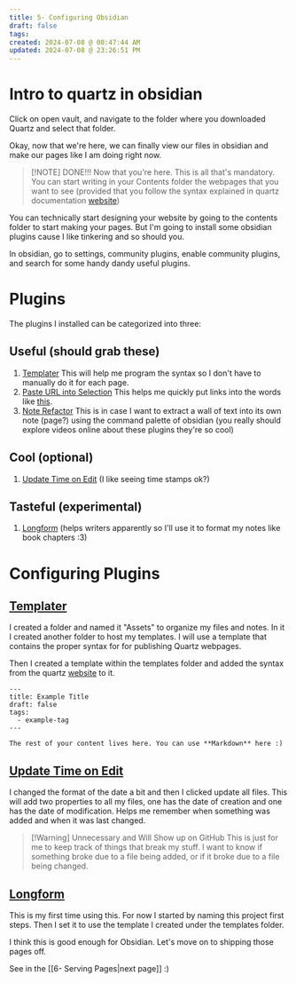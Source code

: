 ```yaml
---
title: 5- Configuring Obsidian
draft: false
tags: 
created: 2024-07-08 @ 00:47:44 AM
updated: 2024-07-08 @ 23:26:51 PM
---
```

# Intro to quartz in obsidian

Click on open vault, and navigate to the folder where you downloaded Quartz and select that folder.

Okay, now that we're here, we can finally view our files in obsidian and make our pages like I am doing right now. 


> [!NOTE] DONE!!!
> Now that you're here. This is all that's mandatory. You can start writing in your Contents folder the webpages that you want to see (provided that you follow the syntax explained in quartz documentation [website](https://quartz.jzhao.xyz/authoring-content))


You can technically start designing your website by going to the contents folder to start making your pages. But I'm going to install some obsidian plugins cause I like tinkering and so should you.

In obsidian, go to settings, community plugins, enable community plugins, and search for some handy dandy useful plugins. 

# Plugins
The plugins I installed can be categorized into three:
## Useful (should grab these)
1. [Templater](https://github.com/SilentVoid13/Templater) This will help me program the syntax so I don't have to manually do it for each page.
2. [Paste URL into Selection](https://github.com/denolehov/obsidian-url-into-selection) This helps me quickly put links into the words like [this](https://github.com/denolehov/obsidian-url-into-selection).
3. [Note Refactor](https://github.com/lynchjames/note-refactor-obsidian) This is in case I want to extract a wall of text into its own note (page?) using the command palette of obsidian (you really should explore videos online about these plugins they're so cool)
## Cool (optional)
1. [Update Time on Edit](https://github.com/beaussan/update-time-on-edit-obsidian) (I like seeing time stamps ok?)
## Tasteful (experimental)
1. [Longform](https://github.com/kevboh/longform) (helps writers apparently so I'll use it to format my notes like book chapters :3)


# Configuring Plugins

## [Templater](https://github.com/SilentVoid13/Templater)
I created a folder and named it "Assets" to organize my files and notes.
In it I created another folder to host my templates.
I will use a template that contains the proper syntax for for publishing Quartz webpages.

Then I created a template within the templates folder and added the syntax from the quartz [website](https://quartz.jzhao.xyz/authoring-content) to it.

```
---
title: Example Title
draft: false
tags:
  - example-tag
---
 
The rest of your content lives here. You can use **Markdown** here :)
```

## [Update Time on Edit](https://github.com/beaussan/update-time-on-edit-obsidian)
I changed the format of the date a bit and then I clicked update all files. This will add two properties to all my files, one has the date of creation and one has the date of modification. Helps me remember when something was added and when it was last changed. 

> [!Warning] Unnecessary and Will Show up on GitHub
> This is just for me to keep track of things that break my stuff. I want to know if something broke due to a file being added, or if it broke due to a file being changed.

## [Longform](https://github.com/kevboh/longform)
This is my first time using this. For now I started by naming this project first steps. Then I set it to use the template I created under the templates folder. 

I think this is good enough for Obsidian. Let's move on to shipping those pages off.

See in the [[6- Serving Pages|next page]] :)